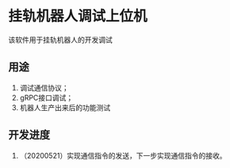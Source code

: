# 挂轨机器人调试上位机

该软件用于挂轨机器人的开发调试

## 用途

1. 调试通信协议；
2. gRPC接口调试；
3. 机器人生产出来后的功能测试



## 开发进度

1. （20200521）实现通信指令的发送，下一步实现通信指令的接收。